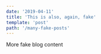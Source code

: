```yaml
---
date: '2019-04-11'
title: 'This is also, again, fake'
template: 'post'
path: '/many-fake-posts'
---
```


More fake blog content
